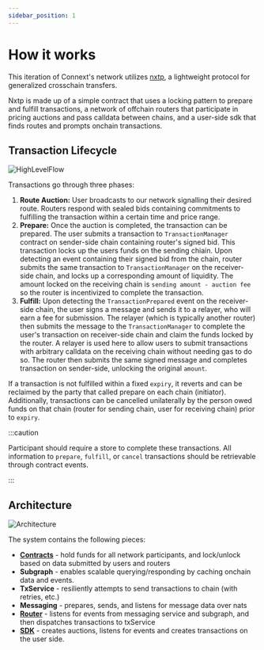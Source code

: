 ```yaml
---
sidebar_position: 1
---
```


# How it works

This iteration of Connext's network utilizes [nxtp](https://github.com/connext/nxtp), a lightweight protocol for generalized crosschain transfers.

Nxtp is made up of a simple contract that uses a locking pattern to prepare and fulfill transactions, a network of offchain routers that participate in pricing auctions and pass calldata between chains, and a user-side sdk that finds routes and prompts onchain transactions.

## Transaction Lifecycle

![HighLevelFlow](/img/background/HighLevelFlow.png)

Transactions go through three phases:

1. **Route Auction:** User broadcasts to our network signalling their desired route. Routers respond with sealed bids containing commitments to fulfilling the transaction within a certain time and price range.
2. **Prepare:** Once the auction is completed, the transaction can be prepared. The user submits a transaction to `TransactionManager` contract on sender-side chain containing router's signed bid. This transaction locks up the users funds on the sending chiain. Upon detecting an event containing their signed bid from the chain, router submits the same transaction to `TransactionManager` on the receiver-side chain, and locks up a corresponding amount of liquidity. The amount locked on the receiving chain is `sending amount - auction fee` so the router is incentivized to complete the transaction.
3. **Fulfill:** Upon detecting the `TransactionPrepared` event on the receiver-side chain, the user signs a message and sends it to a relayer, who will earn a fee for submission. The relayer (which is typically another router) then submits the message to the `TransactionManager` to complete the user's transaction on receiver-side chain and claim the funds locked by the router. A relayer is used here to allow users to submit transactions with arbitrary calldata on the receiving chain without needing gas to do so. The router then submits the same signed message and completes transaction on sender-side, unlocking the original `amount`.

If a transaction is not fulfilled within a fixed `expiry`, it reverts and can be reclaimed by the party that called prepare on each chain (initiator). Additionally, transactions can be cancelled unilaterally by the person owed funds on that chain (router for sending chain, user for receiving chain) prior to `expiry`.

:::caution

Participant should require a store to complete these transactions. All information to `prepare`, `fulfill`, or `cancel` transactions should be retrievable through contract events.

:::

## Architecture

![Architecture](/img/background/Architecture.png)

The system contains the following pieces:

- [**Contracts**](/Integration/APIReference/contractAPI) - hold funds for all network participants, and lock/unlock based on data submitted by users and routers
- **Subgraph** - enables scalable querying/responding by caching onchain data and events.
- **TxService** - resiliently attempts to send transactions to chain (with retries, etc.)
- **Messaging** - prepares, sends, and listens for message data over nats
- [**Router**](/Routers/intro) - listens for events from messaging service and subgraph, and then dispatches transactions to txService
- [**SDK**](/Integration/APIReference/sdkAPI) - creates auctions, listens for events and creates transactions on the user side.